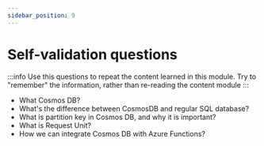 ```yaml
---
sidebar_position: 9
---
```


# Self-validation questions

:::info
Use this questions to repeat the content learned in this module. Try to "remember" the information,
rather than re-reading the content module
:::

- What Cosmos DB?
- What's the difference between CosmosDB and regular SQL database?
- What is partition key in Cosmos DB, and why it is important?
- What is Request Unit?
- How we can integrate Cosmos DB with Azure Functions?
